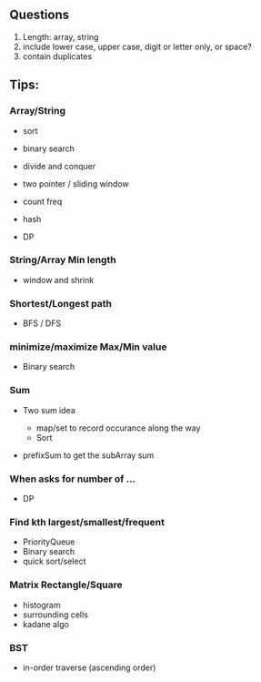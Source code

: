 ## Questions

1. Length: array, string
2. include lower case, upper case, digit or letter only, or space?
3. contain duplicates





## Tips:



### Array/String

+ sort
+ binary search
+ divide and conquer

+ two pointer / sliding window
+ count freq
+ hash
+ DP

### String/Array Min length

+ window and shrink

### Shortest/Longest path

+ BFS / DFS



### minimize/maximize Max/Min value

+ Binary search



### Sum

+ Two sum idea
  + map/set to record occurance along the way
  + Sort

+ prefixSum to get the subArray sum


### When asks for number of ...

+ DP

### Find kth largest/smallest/frequent

+ PriorityQueue
+ Binary search
+ quick sort/select

### Matrix Rectangle/Square 

+ histogram
+ surrounding cells
+ kadane algo

### BST

+ in-order traverse (ascending order)
